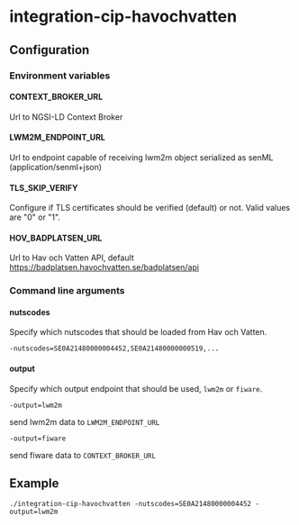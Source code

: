 # integration-cip-havochvatten

## Configuration

### Environment variables

#### CONTEXT_BROKER_URL

Url to NGSI-LD Context Broker

#### LWM2M_ENDPOINT_URL

Url to endpoint capable of receiving lwm2m object serialized as senML (application/senml+json) 

#### TLS_SKIP_VERIFY

Configure if TLS certificates should be verified (default) or not. Valid values are "0" or "1".

#### HOV_BADPLATSEN_URL

Url to Hav och Vatten API, default https://badplatsen.havochvatten.se/badplatsen/api

### Command line arguments

#### nutscodes

Specify which nutscodes that should be loaded from Hav och Vatten.

    -nutscodes=SE0A21480000004452,SE0A21480000000519,...

#### output

Specify which output endpoint that should be used, `lwm2m` or `fiware`.

    -output=lwm2m

send lwm2m data  to `LWM2M_ENDPOINT_URL`

    -output=fiware

send fiware data to `CONTEXT_BROKER_URL`

## Example

    ./integration-cip-havochvatten -nutscodes=SE0A21480000004452 -output=lwm2m
